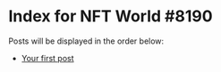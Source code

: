 # Index for NFT World #8190
Posts will be displayed in the order below:

- [Your first post](./001-first.md)

